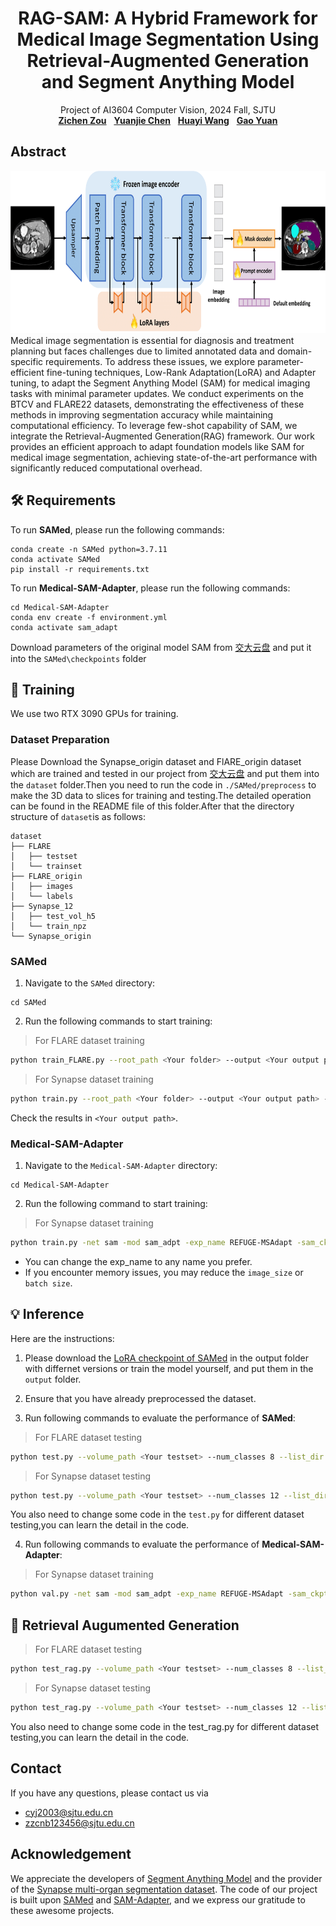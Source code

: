 <h1 align="center">
RAG-SAM: A Hybrid Framework for Medical Image Segmentation Using Retrieval-Augmented Generation and Segment Anything Model
</h1>
<p align="center">
    Project of AI3604 Computer Vision, 2024 Fall, SJTU
    <br />
    <a href="https://github.com/zzctmd"><strong>Zichen Zou</strong></a>
    &nbsp;
    <a href="https://github.com/ccmoony"><strong>Yuanjie Chen</strong></a>
    &nbsp;
    <a href="https://github.com/why618188"><strong>Huayi Wang</strong></a>
    &nbsp;
    <a href="https://github.com/Yog24"><strong>Gao Yuan</strong></a>
    <br />
</p>

## Abstract
<img src="assets/sampled/SAMed.png" height="260px"/>  
Medical image segmentation is essential for diagnosis and treatment planning but faces challenges due to limited annotated data and domain-specific requirements. To address these issues, we explore parameter-efficient fine-tuning techniques, Low-Rank Adaptation(LoRA) and Adapter tuning, to adapt the Segment Anything Model (SAM) for medical imaging tasks with minimal parameter updates. We conduct experiments on the BTCV and FLARE22 datasets, demonstrating the effectiveness of these methods in improving segmentation accuracy while maintaining computational efficiency. To leverage few-shot capability of SAM, we integrate the Retrieval-Augmented Generation(RAG) framework. Our work provides an efficient approach to adapt foundation models like SAM for medical image segmentation, achieving state-of-the-art performance with significantly reduced computational overhead.


## 🛠️ Requirements
To run **SAMed**, please run the following commands:
```
conda create -n SAMed python=3.7.11
conda activate SAMed
pip install -r requirements.txt 
```

To run **Medical-SAM-Adapter**, please run the following commands:
```
cd Medical-SAM-Adapter
conda env create -f environment.yml
conda activate sam_adapt
```

Download parameters of the original model SAM from [交大云盘](https://jbox.sjtu.edu.cn/l/q1hgrW) and put it into the `SAMed\checkpoints` folder

## 🚀 Training
We use two RTX 3090 GPUs for training.

### Dataset Preparation

Please Download the Synapse_origin dataset and FlARE_origin dataset which are trained and tested in our project from [交大云盘](https://jbox.sjtu.edu.cn/l/q1hgrW) and put them into the `dataset` folder.Then you need to run the code in `./SAMed/preprocess` to make the 3D data to slices for training and testing.The detailed operation can be found in the README file of this folder.After that  the directory structure of `dataset`is as follows:
```
dataset
├── FLARE
│   ├── testset
│   └── trainset
├── FLARE_origin
│   ├── images
│   └── labels
├── Synapse_12
│   ├── test_vol_h5
│   └── train_npz
└── Synapse_origin
```
### SAMed

1. Navigate to the `SAMed` directory:
```
cd SAMed
```

2. Run the following commands to start training:

> For FLARE dataset training
```bash
python train_FLARE.py --root_path <Your folder> --output <Your output path> --warmup --AdamW 
```

> For Synapse dataset training
```bash
python train.py --root_path <Your folder> --output <Your output path> --warmup --AdamW 
```

Check the results in `<Your output path>`.

### Medical-SAM-Adapter

1. Navigate to the `Medical-SAM-Adapter` directory:
```
cd Medical-SAM-Adapter
```

2. Run the following command to start training:

> For Synapse dataset training

```bash
python train.py -net sam -mod sam_adpt -exp_name REFUGE-MSAdapt -sam_ckpt ./checkpoint/sam/sam_vit_b_01ec64.pth -image_size 1024 -b 32 -dataset REFUGE -data_path ./data/REFUGE-MultiRater
```

- You can change the exp_name to any name you prefer.
- If you encounter memory issues, you may reduce the `image_size` or `batch size`.

## 💡 Inference
Here are the instructions: 

1. Please download the [LoRA checkpoint of SAMed](https://jbox.sjtu.edu.cn/l/q1hgrW) in the output folder with differnet versions or train the model yourself, and put them in the `output` folder.

2. Ensure that you have already preprocessed the dataset.

3. Run following commands to evaluate the performance of **SAMed**:

> For FLARE dataset testing
```bash
python test.py --volume_path <Your testset> --num_classes 8 --list_dir <Your listdir> --is_savenii --output_dir <Your output directory> --lora_ckpt <Your pretrained model> 
```

> For Synapse dataset testing
```bash
python test.py --volume_path <Your testset> --num_classes 12 --list_dir <Your listdir> --is_savenii --output_dir <Your output directory> --lora_ckpt <Your pretrained model> 
```

You also need to change some code in the `test.py` for different dataset testing,you can learn the detail in the code.

4. Run following commands to evaluate the performance of **Medical-SAM-Adapter**:

> For Synapse dataset training

```bash
python val.py -net sam -mod sam_adpt -exp_name REFUGE-MSAdapt -sam_ckpt ./checkpoint/sam/sam_vit_b_01ec64.pth -image_size 1024 -b 32 -dataset REFUGE -data_path ./data/REFUGE-MultiRater
```

## 📖 Retrieval Augumented Generation
>For FLARE dataset testing
```bash
python test_rag.py --volume_path <Your testset> --num_classes 8 --list_dir <Your listdir> --is_savenii --output_dir <Your output directory> --lora_ckpt <Your pretrained model>
```

>For Synapse dataset testing
```bash
python test_rag.py --volume_path <Your testset> --num_classes 12 --list_dir <Your listdir> --is_savenii --output_dir <Your output directory> --lora_ckpt <Your pretrained model> 
```

You also need to change some code in the test_rag.py for different dataset testing,you can learn the detail in the code.

## Contact
If you have any questions, please contact us via 
- cyj2003@sjtu.edu.cn
- zzcnb123456@sjtu.edu.cn

## Acknowledgement
We appreciate the developers of [Segment Anything Model](https://github.com/facebookresearch/segment-anything) and the provider of the [Synapse multi-organ segmentation dataset](https://www.synapse.org/#!Synapse:syn3193805/wiki/217789). The code of our project is built upon [SAMed](https://github.com/hitachinsk/SAMed) and [SAM-Adapter](https://github.com/tianrun-chen/SAM-Adapter-PyTorch), and we express our gratitude to these awesome projects.





